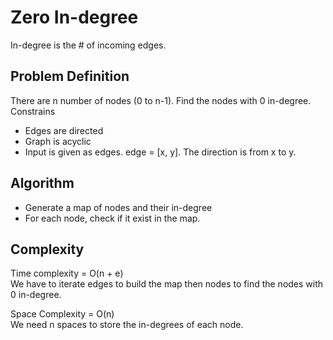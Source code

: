 <h1>Zero In-degree</h1>
In-degree is the # of incoming edges. 
<h2>Problem Definition</h2>
 There are n number of nodes (0 to n-1). Find the nodes with 0 in-degree.<br>
 Constrains
 <ul>
    <li>Edges are directed</li>
    <li>Graph is acyclic</li>
    <li>Input is given as edges. edge = [x, y]. The direction is from x to y.</li>
 </ul>

<h2>Algorithm</h2>
<ul>
    <li>Generate a map of nodes and their in-degree</li>
    <li>For each node, check if it exist in the map.</li>
</ul>

<h2>Complexity</h2>
Time complexity = O(n + e) <br>
We have to iterate edges to build the map then nodes to find the nodes with 0 in-degree.<br>

Space Complexity = O(n) <br>
We need n spaces to store the in-degrees of each node.